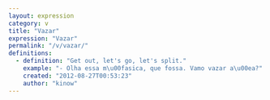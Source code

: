 ```yaml
---
layout: expression
category: v
title: "Vazar"
expression: "Vazar"
permalink: "/v/vazar/"
definitions:
  - definition: "Get out, let's go, let's split."
    example: "- Olha essa m\u00fasica, que fossa. Vamo vazar a\u00ea?"
    created: "2012-08-27T00:53:23"
    author: "kinow"
---
```

